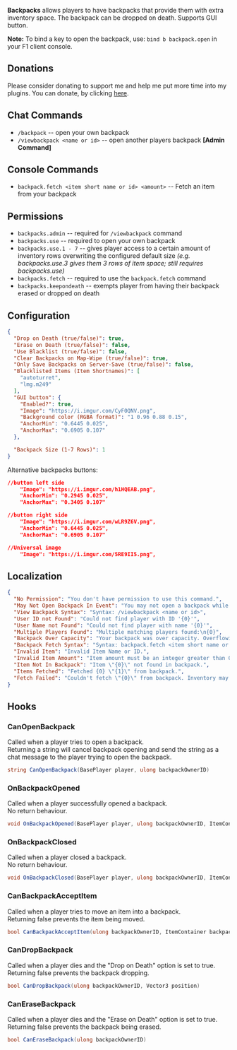 ﻿**Backpacks** allows players to have backpacks that provide them with extra inventory space. The backpack can be dropped on death. Supports GUI button.

**Note:** To bind a key to open the backpack, use: `bind b backpack.open` in your F1 client console.

## Donations

Please consider donating to support me and help me put more time into my plugins. You can donate, by clicking [here](https://laserhydra.com/).

## Chat Commands

- `/backpack` -- open your own backpack
- `/viewbackpack <name or id>` -- open another players backpack **[Admin Command]**

## Console Commands

- `backpack.fetch <item short name or id> <amount>` -- Fetch an item from your backpack

## Permissions

- `backpacks.admin` -- required for `/viewbackpack` command
- `backpacks.use` -- required to open your own backpack
- `backpacks.use.1 - 7` -- gives player access to a certain amount of inventory rows overwriting the configured default size *(e.g. backpacks.use.3 gives them 3 rows of item space; still requires backpacks.use)*
- `backpacks.fetch` -- required to use the `backpack.fetch` command
- `backpacks.keepondeath` -- exempts player from having their backpack erased or dropped on death

## Configuration

```json
{
  "Drop on Death (true/false)": true,
  "Erase on Death (true/false)": false,
  "Use Blacklist (true/false)": false,
  "Clear Backpacks on Map-Wipe (true/false)": true,
  "Only Save Backpacks on Server-Save (true/false)": false,
  "Blacklisted Items (Item Shortnames)": [
    "autoturret",
    "lmg.m249"
  ],
  "GUI button": {
    "Enabled?": true,
    "Image": "https://i.imgur.com/CyF0QNV.png",
    "Background color (RGBA format)": "1 0.96 0.88 0.15",
    "AnchorMin": "0.6445 0.025",
    "AnchorMax": "0.6905 0.107"
  },

  "Backpack Size (1-7 Rows)": 1
}
```

Alternative backpacks buttons:
```json
//button left side
    "Image": "https://i.imgur.com/h1HQEAB.png",
    "AnchorMin": "0.2945 0.025",
    "AnchorMax": "0.3405 0.107"
```
```json
//button right side
    "Image": "https://i.imgur.com/wLR9Z6V.png",
    "AnchorMin": "0.6445 0.025",
    "AnchorMax": "0.6905 0.107"
```
```json
//Universal image
    "Image": "https://i.imgur.com/5RE9II5.png",
```

## Localization

```json
{
  "No Permission": "You don't have permission to use this command.",
  "May Not Open Backpack In Event": "You may not open a backpack while participating in an event!",
  "View Backpack Syntax": "Syntax: /viewbackpack <name or id>",
  "User ID not Found": "Could not find player with ID '{0}'",
  "User Name not Found": "Could not find player with name '{0}'",
  "Multiple Players Found": "Multiple matching players found:\n{0}",
  "Backpack Over Capacity": "Your backpack was over capacity. Overflowing items were added to your inventory or dropped.",
  "Backpack Fetch Syntax": "Syntax: backpack.fetch <item short name or id> <amount>",
  "Invalid Item": "Invalid Item Name or ID.",
  "Invalid Item Amount": "Item amount must be an integer greater than 0.",
  "Item Not In Backpack": "Item \"{0}\" not found in backpack.",
  "Items Fetched": "Fetched {0} \"{1}\" from backpack.",
  "Fetch Failed": "Couldn't fetch \"{0}\" from backpack. Inventory may be full."
}
```

## Hooks

### CanOpenBackpack

Called when a player tries to open a backpack.  
Returning a string will cancel backpack opening and send the string as a chat message to the player trying to open the backpack.  

```csharp
string CanOpenBackpack(BasePlayer player, ulong backpackOwnerID)
```
  
### OnBackpackOpened

Called when a player successfully opened a backpack.  
No return behaviour.  

```csharp
void OnBackpackOpened(BasePlayer player, ulong backpackOwnerID, ItemContainer backpackContainer)
```
  
### OnBackpackClosed

Called when a player closed a backpack.  
No return behaviour.  

```csharp
void OnBackpackClosed(BasePlayer player, ulong backpackOwnerID, ItemContainer backpackContainer)
```

### CanBackpackAcceptItem

Called when a player tries to move an item into a backpack.  
Returning false prevents the item being moved.    

```csharp
bool CanBackpackAcceptItem(ulong backpackOwnerID, ItemContainer backpackContainer, Item item)
```

### CanDropBackpack

Called when a player dies and the "Drop on Death" option is set to true.  
Returning false prevents the backpack dropping.  

```csharp
bool CanDropBackpack(ulong backpackOwnerID, Vector3 position)
```

### CanEraseBackpack

Called when a player dies and the "Erase on Death" option is set to true.  
Returning false prevents the backpack being erased.  

```csharp
bool CanEraseBackpack(ulong backpackOwnerID)
```